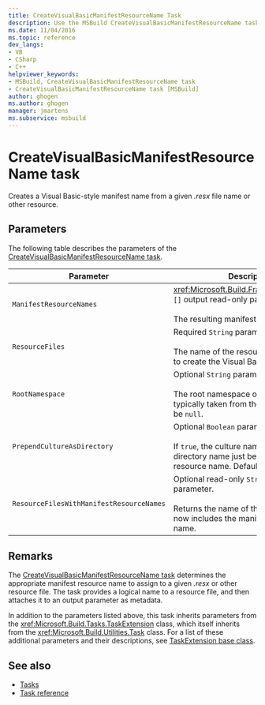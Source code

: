 ```yaml
---
title: CreateVisualBasicManifestResourceName Task
description: Use the MSBuild CreateVisualBasicManifestResourceName task to create a Visual Basic-style manifest name from a given .resx file name or other resource.
ms.date: 11/04/2016
ms.topic: reference
dev_langs:
- VB
- CSharp
- C++
helpviewer_keywords:
- MSBuild, CreateVisualBasicManifestResourceName task
- CreateVisualBasicManifestResourceName task [MSBuild]
author: ghogen
ms.author: ghogen
manager: jmartens
ms.subservice: msbuild
---
```

# CreateVisualBasicManifestResourceName task

Creates a Visual Basic-style manifest name from a given *.resx* file name or other resource.

## Parameters

 The following table describes the parameters of the [CreateVisualBasicManifestResourceName task](../msbuild/createvisualbasicmanifestresourcename-task.md).

| Parameter | Description |
| - | - |
| `ManifestResourceNames` | <xref:Microsoft.Build.Framework.ITaskItem> `[]` output read-only parameter.<br /><br /> The resulting manifest names. |
| `ResourceFiles` | Required `String` parameter.<br /><br /> The name of the resource file from which to create the Visual Basic manifest name. |
| `RootNamespace` | Optional `String` parameter.<br /><br /> The root namespace of the resource file, typically taken from the project file. May be `null`. |
| `PrependCultureAsDirectory` | Optional `Boolean` parameter.<br /><br /> If `true`, the culture name is added as a directory name just before the manifest resource name. Default value is `true`. |
| `ResourceFilesWithManifestResourceNames` | Optional read-only `String` output parameter.<br /><br /> Returns the name of the resource file that now includes the manifest resource name. |

## Remarks

 The [CreateVisualBasicManifestResourceName task](../msbuild/createvisualbasicmanifestresourcename-task.md) determines the appropriate manifest resource name to assign to a given *.resx* or other resource file. The task provides a logical name to a resource file, and then attaches it to an output parameter as metadata.

 In addition to the parameters listed above, this task inherits parameters from the <xref:Microsoft.Build.Tasks.TaskExtension> class, which itself inherits from the <xref:Microsoft.Build.Utilities.Task> class. For a list of these additional parameters and their descriptions, see [TaskExtension base class](../msbuild/taskextension-base-class.md).

## See also

- [Tasks](../msbuild/msbuild-tasks.md)
- [Task reference](../msbuild/msbuild-task-reference.md)
